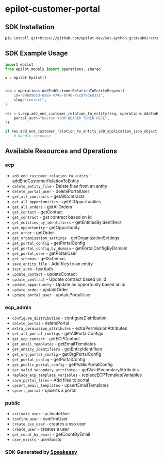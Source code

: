 # epilot-customer-portal

<!-- Start SDK Installation -->
## SDK Installation

```bash
pip install git+https://github.com/epilot-dev/sdk-python.git#subdirectory=customer_portal
```
<!-- End SDK Installation -->

## SDK Example Usage
<!-- Start SDK Example Usage -->
```python
import epilot
from epilot.models import operations, shared

s = epilot.Epilot()


req = operations.AddEndCustomerRelationToEntityRequest(
    id="89bd9d8d-69a6-474e-8f46-7cc8796ed151",
    slug="contact",
)
    
res = s.ecp.add_end_customer_relation_to_entity(req, operations.AddEndCustomerRelationToEntitySecurity(
    portal_auth="Bearer YOUR_BEARER_TOKEN_HERE",
))

if res.add_end_customer_relation_to_entity_200_application_json_object is not None:
    # handle response
```
<!-- End SDK Example Usage -->

<!-- Start SDK Available Operations -->
## Available Resources and Operations


### ecp

* `add_end_customer_relation_to_entity` - addEndCustomerRelationToEntity
* `delete_entity_file` - Delete files from an entity
* `delete_portal_user` - deletePortalUser
* `get_all_contracts` - getAllContracts
* `get_all_opportunities` - getAllOpportunities
* `get_all_orders` - getAllOrders
* `get_contact` - getContact
* `get_contract` - get contract based on id
* `get_entities_by_identifiers` - getEntitiesByIdentifiers
* `get_opportunity` - getOpportunity
* `get_order` - getOrder
* `get_organization_settings` - getOrganizationSettings
* `get_portal_config` - getPortalConfig
* `get_portal_config_by_domain` - getPortalConfigByDomain
* `get_portal_user` - getPortalUser
* `get_schemas` - getSchemas
* `save_entity_file` - Add files to an entity
* `test_auth` - testAuth
* `update_contact` - updateContact
* `update_contract` - Update contract based on id
* `update_opportunity` - Update an opportunity based on id
* `update_order` - updateOrder
* `update_portal_user` - updatePortalUser

### ecp_admin

* `configure_distribution` - configureDistribution
* `delete_portal` - deletePortal
* `extra_permission_attributes` - extraPermissionAttributes
* `get_all_portal_configs` - getAllPortalConfigs
* `get_ecp_contact` - getECPContact
* `get_email_templates` - getEmailTemplates
* `get_entity_identifiers` - getEntityIdentifiers
* `get_org_portal_config` - getOrgPortalConfig
* `get_portal_config` - getPortalConfig
* `get_public_portal_config` - getPublicPortalConfig
* `get_valid_secondary_attributes` - getValidSecondaryAttributes
* `replace_ecp_template_variables` - replaceECPTemplateVariables
* `save_portal_files` - Add files to portal
* `upsert_email_templates` - upsertEmailTemplates
* `upsert_portal` - upserts a portal

### public

* `activate_user` - activateUser
* `confirm_user` - confirmUser
* `create_sso_user` - creates a sso user
* `create_user` - creates a user
* `get_count_by_email` - getCountByEmail
* `user_exists` - userExists
<!-- End SDK Available Operations -->

### SDK Generated by [Speakeasy](https://docs.speakeasyapi.dev/docs/using-speakeasy/client-sdks)
